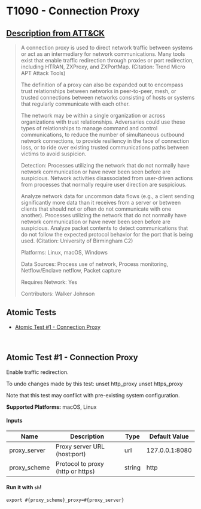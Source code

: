 # T1090 - Connection Proxy
## [Description from ATT&CK](https://attack.mitre.org/wiki/Technique/T1090)
<blockquote>A connection proxy is used to direct network traffic between systems or act as an intermediary for network communications. Many tools exist that enable traffic redirection through proxies or port redirection, including HTRAN, ZXProxy, and ZXPortMap. (Citation: Trend Micro APT Attack Tools)

The definition of a proxy can also be expanded out to encompass trust relationships between networks in peer-to-peer, mesh, or trusted connections between networks consisting of hosts or systems that regularly communicate with each other.

The network may be within a single organization or across organizations with trust relationships. Adversaries could use these types of relationships to manage command and control communications, to reduce the number of simultaneous outbound network connections, to provide resiliency in the face of connection loss, or to ride over existing trusted communications paths between victims to avoid suspicion.

Detection: Processes utilizing the network that do not normally have network communication or have never been seen before are suspicious. Network activities disassociated from user-driven actions from processes that normally require user direction are suspicious.

Analyze network data for uncommon data flows (e.g., a client sending significantly more data than it receives from a server or between clients that should not or often do not communicate with one another). Processes utilizing the network that do not normally have network communication or have never been seen before are suspicious. Analyze packet contents to detect communications that do not follow the expected protocol behavior for the port that is being used. (Citation: University of Birmingham C2)

Platforms: Linux, macOS, Windows

Data Sources: Process use of network, Process monitoring, Netflow/Enclave netflow, Packet capture

Requires Network: Yes

Contributors: Walker Johnson</blockquote>

## Atomic Tests

- [Atomic Test #1 - Connection Proxy](#atomic-test-1---connection-proxy)


<br/>

## Atomic Test #1 - Connection Proxy
Enable traffic redirection.

To undo changes made by this test:
  unset http_proxy
  unset https_proxy

Note that this test may conflict with pre-existing system configuration.

**Supported Platforms:** macOS, Linux


#### Inputs
| Name | Description | Type | Default Value | 
|------|-------------|------|---------------|
| proxy_server | Proxy server URL (host:port) | url | 127.0.0.1:8080|
| proxy_scheme | Protocol to proxy (http or https) | string | http|

#### Run it with `sh`!
```
export #{proxy_scheme}_proxy=#{proxy_server}
```
<br/>

